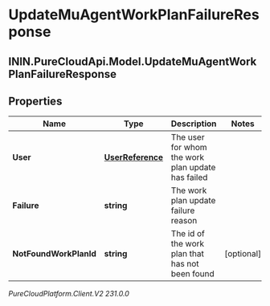 # UpdateMuAgentWorkPlanFailureResponse

## ININ.PureCloudApi.Model.UpdateMuAgentWorkPlanFailureResponse

## Properties

|Name | Type | Description | Notes|
|------------ | ------------- | ------------- | -------------|
| **User** | [**UserReference**](UserReference) | The user for whom the work plan update has failed | |
| **Failure** | **string** | The work plan update failure reason | |
| **NotFoundWorkPlanId** | **string** | The id of the work plan that has not been found | [optional] |



_PureCloudPlatform.Client.V2 231.0.0_
